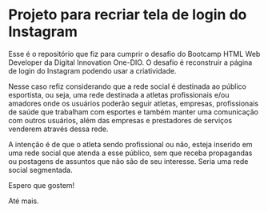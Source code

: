 # Projeto para recriar tela de login do Instagram

Esse é o repositório que fiz para cumprir o desafio do Bootcamp HTML Web Developer da Digital Innovation One-DIO.
O desafio é reconstruir a página de login do Instagram podendo usar a criatividade.

Nesse caso refiz considerando que a rede social é destinada ao público esportista, ou seja,  uma rede destinada a atletas profissionais e/ou amadores onde os usuários poderão seguir atletas, empresas, profissionais de saúde que trabalham com esportes e também manter uma comunicação com outros usuários, além das empresas e prestadores de serviços venderem através dessa rede.

A intenção é de que o atleta sendo profissional ou não, esteja inserido em uma rede social que atenda a esse público, sem que receba propagandas ou postagens de assuntos que não são de seu interesse. Seria uma rede  social segmentada.

Espero que gostem!

Até mais.